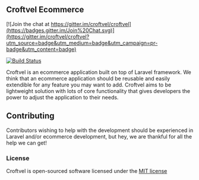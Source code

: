 ## Croftvel Ecommerce

[![Join the chat at https://gitter.im/croftvel/croftvel](https://badges.gitter.im/Join%20Chat.svg)](https://gitter.im/croftvel/croftvel?utm_source=badge&utm_medium=badge&utm_campaign=pr-badge&utm_content=badge)

[![Build Status](https://travis-ci.org/croftvel/croftvel.svg)](https://travis-ci.org/croftvel/croftvel)

Croftvel is an ecommerce application built on top of Laravel framework. We think that an ecommerce application should be reusable and easily extendible for any feature you may want to add. Croftvel aims to be lightweight solution with lots of core functionality that gives developers the power to adjust the application to their needs.

## Contributing

Contributors wishing to help with the development should be experienced in Laravel and/or ecommerce development, but hey, we are thankful for all the help we can get!

### License

Croftvel is open-sourced software licensed under the [MIT license](http://opensource.org/licenses/MIT)
